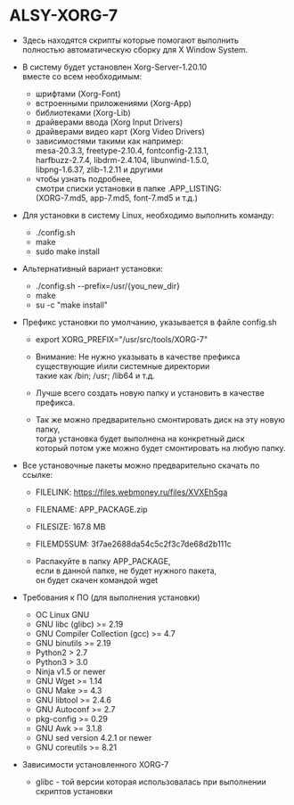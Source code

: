 ﻿# ALSY-XORG-7

* Здесь находятся скрипты которые помогают выполнить  
  полностью автоматическую сборку для X Window System.
  
* В систему будет установлен Xorg-Server-1.20.10   
  вместе со всем необходимым:
    +  шрифтами (Xorg-Font)
    +  встроенными приложениями (Xorg-App)
    +  библиотеками (Xorg-Lib)
    +  драйверами ввода (Xorg Input Drivers)
    +  драйверами видео карт (Xorg Video Drivers)
    +  зависимостями такими как например:  
        mesa-20.3.3, freetype-2.10.4, fontconfig-2.13.1,  
        harfbuzz-2.7.4, libdrm-2.4.104, libunwind-1.5.0,  
        libpng-1.6.37, zlib-1.2.11 и другими  
    +  чтобы узнать подробнее,  
       смотри списки установки в папке .APP_LISTING:  
       (XORG-7.md5, app-7.md5, font-7.md5 и т.д.)  
       
* Для установки в систему Linux, необходимо выполнить команду:

  +  ./config.sh                              
  +  make         
  +  sudo make install

* Альтернативный вариант установки:

  +  ./config.sh --prefix=/usr/{you_new_dir}
  +  make
  +  su -c "make install"

* Префикс установки по умолчанию, указывается в файле config.sh
  
  +  export XORG_PREFIX="/usr/src/tools/XORG-7"
  
  +  Внимание: Не нужно указывать в качестве префикса  
               существующие и\или системные директории  
               такие как /bin; /usr; /lib64 и т.д. 
  +  Лучше всего создать новую папку и установить в качестве префикса.  
  
  +  Так же можно предварительно смонтировать диск на эту новую папку,  
     тогда установка будет выполнена на конкретный диск  
     который потом уже можно будет смонтировать на любую папку.  
    
* Все установочные пакеты можно предварительно скачать по ссылке:
    
  +  FILELINK:    https://files.webmoney.ru/files/XVXEh5ga
  +  FILENAME:    APP_PACKAGE.zip  
  +  FILESIZE:    167.8 MB
  +  FILEMD5SUM:  3f7ae2688da54c5c2f3c7de68d2b111c  
  
  + Распакуйте в папку APP_PACKAGE,  
  если в данной папке, не будет нужного пакета,  
  он будет скачен командой wget  
  
* Требования к ПО (для выполнения установки)
  +  ОС Linux GNU
  +  GNU libc (glibc) >= 2.19
  +  GNU Compiler Collection (gcc) >= 4.7
  +  GNU binutils >= 2.19
  +  Python2 > 2.7
  +  Python3 > 3.0
  +  Ninja v1.5 or newer
  +  GNU Wget >= 1.14
  +  GNU Make >= 4.3
  +  GNU libtool >= 2.4.6
  +  GNU Autoconf >= 2.7
  +  pkg-config >= 0.29
  +  GNU Awk >= 3.1.8
  +  GNU sed version 4.2.1 or newer
  +  GNU coreutils >= 8.21
 
* Зависимости установленного XORG-7
  +  glibc - той версии которая использовалась при выполнении скриптов установки
